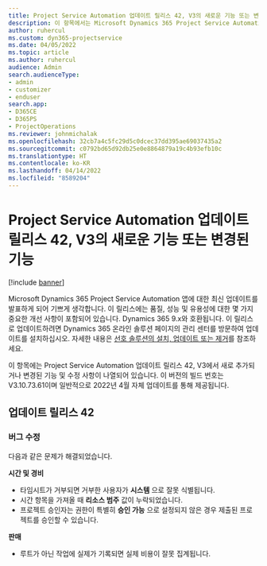 ```yaml
---
title: Project Service Automation 업데이트 릴리스 42, V3의 새로운 기능 또는 변경된 기능
description: 이 항목에서는 Microsoft Dynamics 365 Project Service Automation 업데이트 릴리스 42, V3에서 사용 가능한 기능 및 수정 사항을 나열합니다.
author: ruhercul
ms.custom: dyn365-projectservice
ms.date: 04/05/2022
ms.topic: article
ms.author: ruhercul
audience: Admin
search.audienceType:
- admin
- customizer
- enduser
search.app:
- D365CE
- D365PS
- ProjectOperations
ms.reviewer: johnmichalak
ms.openlocfilehash: 32cb7a4c5fc29d5c0dcec37dd395ae69037435a2
ms.sourcegitcommit: c0792bd65d92db25e0e8864879a19c4b93efb10c
ms.translationtype: HT
ms.contentlocale: ko-KR
ms.lasthandoff: 04/14/2022
ms.locfileid: "8589204"
---
```

# <a name="whats-new-or-changed-in-project-service-automation-update-release-42-v3"></a>Project Service Automation 업데이트 릴리스 42, V3의 새로운 기능 또는 변경된 기능

[!include [banner](../includes/psa-now-project-operations.md)]

Microsoft Dynamics 365 Project Service Automation 앱에 대한 최신 업데이트를 발표하게 되어 기쁘게 생각합니다. 이 릴리스에는 품질, 성능 및 유용성에 대한 몇 가지 중요한 개선 사항이 포함되어 있습니다. Dynamics 365 9.x와 호환됩니다. 이 릴리스로 업데이트하려면 Dynamics 365 온라인 솔루션 페이지의 관리 센터를 방문하여 업데이트를 설치하십시오. 자세한 내용은 [선호 솔루션의 설치, 업데이트 또는 제거](/power-platform/admin/install-remove-preferred-solution)를 참조하세요.

이 항목에는 Project Service Automation 업데이트 릴리스 42, V3에서 새로 추가되거나 변경된 기능 및 수정 사항이 나열되어 있습니다. 이 버전의 빌드 번호는 V3.10.73.61이며 일반적으로 2022년 4월 자체 업데이트를 통해 제공됩니다.

## <a name="update-release-42"></a>업데이트 릴리스 42

### <a name="bug-fixes"></a>버그 수정

다음과 같은 문제가 해결되었습니다.

**시간 및 경비**

- 타임시트가 거부되면 거부한 사용자가 **시스템** 으로 잘못 식별됩니다.
- 시간 항목을 가져올 때 **리소스 범주** 값이 누락되었습니다.
- 프로젝트 승인자는 권한이 특별히 **승인 가능** 으로 설정되지 않은 경우 제출된 프로젝트를 승인할 수 있습니다.

**판매**

- 루트가 아닌 작업에 실제가 기록되면 실제 비용이 잘못 집계됩니다.
